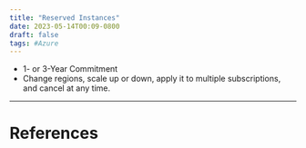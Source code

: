 ```yaml
---
title: "Reserved Instances"
date: 2023-05-14T00:09-0800
draft: false
tags: #Azure
---
```


- 1- or 3-Year Commitment
- Change regions, scale up or down, apply it to multiple subscriptions, and cancel at any time.

---
# References
